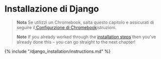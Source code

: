 # Installazione di Django

> **Nota** Se utilizzi un Chromebook, salta questo capitolo e assicurati di seguire il[ Configurzione di Chromebook](../chromebook_setup/README.md)istruzioni.
> 
> **Note** If you already worked through the [installation steps](../installation/README.md) then you've already done this – you can go straight to the next chapter!

{% include "/django_installation/instructions.md" %}